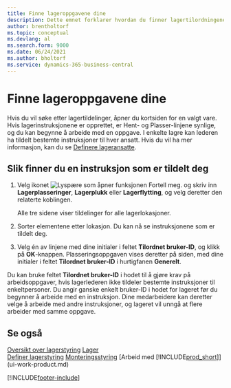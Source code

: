 ```yaml
---
title: Finne lageroppgavene dine
description: Dette emnet forklarer hvordan du finner lagertilordningene som er tilordnet til deg på Varekort-siden når det er opprettet instruksjoner for deg.
author: brentholtorf
ms.topic: conceptual
ms.devlang: al
ms.search.form: 9000
ms.date: 06/24/2021
ms.author: bholtorf
ms.service: dynamics-365-business-central
---
```

# <a name="find-your-warehouse-assignments"></a>Finne lageroppgavene dine

Hvis du vil søke etter lagertildelinger, åpner du kortsiden for en valgt vare. Hvis lagerinstruksjonene er opprettet, er Hent- og Plasser-linjene synlige, og du kan begynne å arbeide med en oppgave. I enkelte lagre kan lederen ha tildelt bestemte instruksjoner til hver ansatt. Hvis du vil ha mer informasjon, kan du se [Definere lageransatte](warehouse-how-to-set-up-warehouse-employees.md).

## <a name="to-find-an-instruction-assigned-to-you"></a>Slik finner du en instruksjon som er tildelt deg

1. Velg ikonet ![Lyspære som åpner funksjonen Fortell meg.](media/ui-search/search_small.png "Fortell hva du vil gjøre") og skriv inn **Lagerplasseringer**, **Lagerplukk** eller **Lagerflytting**, og velg deretter den relaterte koblingen.

    Alle tre sidene viser tildelinger for alle lagerlokasjoner.  

2. Sorter elementene etter lokasjon. Du kan nå se instruksjonene som er tildelt deg.  
3. Velg én av linjene med dine initialer i feltet **Tilordnet bruker-ID**, og klikk på **OK**-knappen. Plasseringsoppgaven vises deretter på siden, med dine initialer i feltet **Tilordnet bruker-ID** i hurtigfanen **Generelt**.  

Du kan bruke feltet **Tilordnet bruker-ID** i hodet til å gjøre krav på arbeidsoppgaver, hvis lagerlederen ikke tildeler bestemte instruksjoner til enkeltpersoner. Du angir ganske enkelt bruker-ID i hodet for lageret før du begynner å arbeide med en instruksjon. Dine medarbeidere kan deretter velge å arbeide med andre instruksjoner, og lageret vil unngå at flere arbeider med samme oppgave.  

## <a name="see-also"></a>Se også

[Oversikt over lagerstyring](design-details-warehouse-management.md)
[Lager](inventory-manage-inventory.md)  
[Definer lagerstyring](warehouse-setup-warehouse.md) 
[Monteringsstyring](assembly-assemble-items.md)
[Arbeid med [!INCLUDE[prod_short](includes/prod_short.md)]](ui-work-product.md) 


[!INCLUDE[footer-include](includes/footer-banner.md)]
